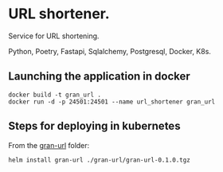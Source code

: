 # URL shortener.

Service for URL shortening.

Python, Poetry, Fastapi, Sqlalchemy, Postgresql, Docker, K8s.

## Launching the application in docker

```shell
docker build -t gran_url .
docker run -d -p 24501:24501 --name url_shortener gran_url
```

## Steps for deploying in kubernetes

From the [gran-url](gran-url) folder:
```shell
helm install gran-url ./gran-url/gran-url-0.1.0.tgz
```
